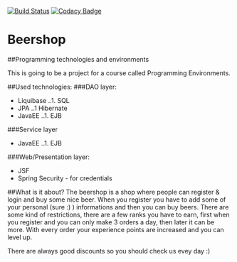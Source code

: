 [![Build Status](https://travis-ci.org/Holi60k/Beershop.svg?branch=master)](https://travis-ci.org/Holi60k/Beershop)
[![Codacy Badge](https://api.codacy.com/project/badge/grade/7d87cbfeb50f4dfdb2589ad9c9f9d31a)](https://www.codacy.com)


# Beershop
##Programming technologies and environments

This is going to be a project for a course called Programming Environments.

##Used technologies:
###DAO layer:
* Liquibase
..1. SQL
* JPA
..1 Hibernate
* JavaEE
..1. EJB

###Service layer
* JavaEE
..1. EJB

###Web/Presentation layer:
* JSF 
* Spring Security - for credentials

##What is it about?
The beershop is a shop where people can register & login and buy some nice beer.
When you register you have to add some of your personal (sure :) ) informations and then you can buy beers.
There are some kind of restrictions, there are a few ranks you have to earn,
first when you register and you can only make 3 orders a day, then later it can be more.
With every order your experience points are increased and you can level up.

There are always good discounts so you should check us evey day :)
